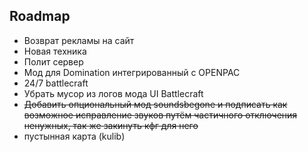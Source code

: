 ## Roadmap
* Возврат рекламы на сайт
* Новая техника
* Полит сервер
* Мод для Domination интегрированный с OPENPAC
* 24/7 battlecraft
* Убрать мусор из логов мода UI Battlecraft
* ~~Добавить опциональный мод soundsbegone и подписать как возможное исправление звуков путём частичного отключения ненужных, так же закинуть кфг для него~~
* пустынная карта (kulib)
